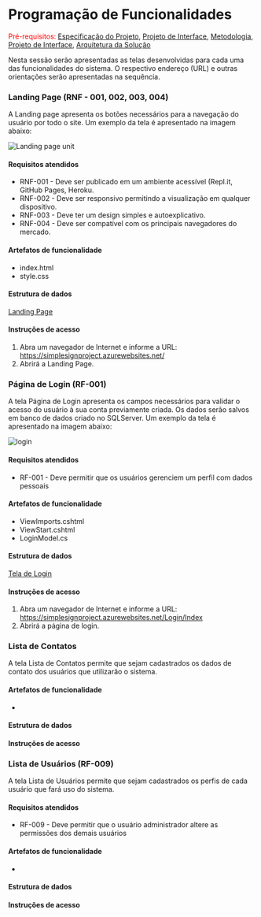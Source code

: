 

# Programação de Funcionalidades

<span style="color:red">Pré-requisitos: <a href="2-Especificação do Projeto.md"> Especificação do Projeto</a></span>, <a href="3-Projeto de Interface.md"> Projeto de Interface</a>, <a href="4-Metodologia.md"> Metodologia</a>, <a href="3-Projeto de Interface.md"> Projeto de Interface</a>, <a href="5-Arquitetura da Solução.md"> Arquitetura da Solução</a>

Nesta sessão serão apresentadas as telas desenvolvidas para cada uma das funcionalidades do sistema. O respectivo endereço (URL) e outras orientações serão apresentadas na sequência.

### Landing Page (RNF - 001, 002, 003, 004)

A Landing page apresenta os botões necessários para a navegação do usuário por todo o site. Um exemplo da tela é apresentado na imagem abaixo:

![Landing page unit](https://user-images.githubusercontent.com/90660755/173153864-40e3895c-c037-4e3d-a33f-5764b24ab7f2.jpeg)


#### Requisitos atendidos
* RNF-001 - Deve ser publicado em um ambiente acessível (Repl.it, GitHub Pages, Heroku.
* RNF-002 - Deve ser responsivo permitindo a visualização em qualquer dispositivo.
* RNF-003 - Deve ter um design simples e autoexplicativo.
* RNF-004 - Deve ser compatível com os principais navegadores do mercado.

#### Artefatos de funcionalidade

* index.html
* style.css

#### Estrutura de dados

[Landing Page](https://github.com/ICEI-PUC-Minas-PMV-ADS/pmv-ads-2022-1-e2-proj-int-t5-Simple_Sign/tree/main/src/landing%20page)




#### Instruções de acesso

1. Abra um navegador de Internet e informe a URL: https://simplesignproject.azurewebsites.net/
2. Abrirá a Landing Page.


### Página de Login (RF-001)

A tela Página de Login apresenta os campos necessários para validar o acesso do usuário à sua conta previamente criada. Os dados serão salvos em banco de dados criado no SQLServer. Um exemplo da tela é apresentado na imagem abaixo:

![login](https://user-images.githubusercontent.com/90660755/173146011-26a4f73c-ff50-4013-84bd-eb9c44a99024.jpeg)

#### Requisitos atendidos
* RF-001 - Deve permitir que os usuários gerenciem um perfil com dados pessoais

#### Artefatos de funcionalidade
* ViewImports.cshtml
* ViewStart.cshtml
* LoginModel.cs

#### Estrutura de dados

[Tela de Login](https://github.com/ICEI-PUC-Minas-PMV-ADS/pmv-ads-2022-1-e2-proj-int-t5-Simple_Sign/blob/main/src/Projeto%20SimpleSign/Views/Login/Index.cshtml)

#### Instruções de acesso

1. Abra um navegador de Internet e informe a URL: https://simplesignproject.azurewebsites.net/Login/Index
2. Abrirá a página de login.


### Lista de Contatos

A tela Lista de Contatos permite que sejam cadastrados os dados de contato dos usuários que utilizarão o sistema.

#### Artefatos de funcionalidade
* 

#### Estrutura de dados


#### Instruções de acesso


### Lista de Usuários (RF-009)

A tela Lista de Usuários permite que sejam cadastrados os perfis de cada usuário que fará uso do sistema.

#### Requisitos atendidos
* RF-009 - Deve permitir que o usuário administrador altere as permissões dos demais usuários

#### Artefatos de funcionalidade
*

#### Estrutura de dados


#### Instruções de acesso



